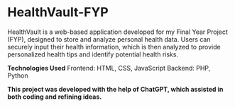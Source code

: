 # HealthVault-FYP

HealthVault is a web-based application developed for my Final Year Project (FYP), designed to store and analyze personal health data. Users can securely input their health information, which is then analyzed to provide personalized health tips and identify potential health risks.

<b>Technologies Used</b>
Frontend: HTML, CSS, JavaScript
Backend: PHP, Python

**This project was developed with the help of ChatGPT, which assisted in both coding and refining ideas.**
